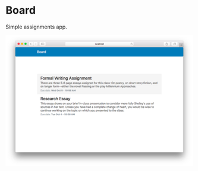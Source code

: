 # Board

Simple assignments app.

![Board](https://raw.githubusercontent.com/PabloVallejo/board/master/screenshot.png)


